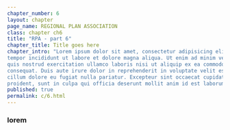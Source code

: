 ```yaml
---
chapter_number: 6
layout: chapter
page_name: REGIONAL PLAN ASSOCIATION
class: chapter ch6
title: "RPA - part 6"
chapter_title: Title goes here
chapter_intro: "Lorem ipsum dolor sit amet, consectetur adipisicing elit, sed do eiusmod
tempor incididunt ut labore et dolore magna aliqua. Ut enim ad minim veniam,
quis nostrud exercitation ullamco laboris nisi ut aliquip ex ea commodo
consequat. Duis aute irure dolor in reprehenderit in voluptate velit esse
cillum dolore eu fugiat nulla pariatur. Excepteur sint occaecat cupidatat non
proident, sunt in culpa qui officia deserunt mollit anim id est laborum."
published: true
permalink: c/6.html
---
```



### lorem